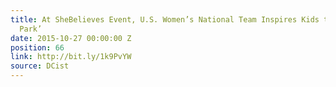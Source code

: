 ```yaml
---
title: At SheBelieves Event, U.S. Women’s National Team Inspires Kids to ‘Find Your
  Park’
date: 2015-10-27 00:00:00 Z
position: 66
link: http://bit.ly/1k9PvYW
source: DCist
---
```


